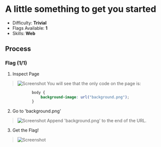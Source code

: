 # A little something to get you started

* Difficulty: **Trivial**
* Flags Available: **1**
* Skills: **Web**

## Process
### Flag (1/1)
1. Inspect Page
> ![Screenshot](https://i.imgur.com/lOUXeQj.png)
You will see that the only code on the page is:
```CSS
			body {
				background-image: url("background.png");
			}
```

2. Go to 'background.png'
> ![Screenshot](https://i.imgur.com/B5Bm8Rv.png)
Append 'background.png' to the end of the URL.

3. Get the Flag!
> ![Screenshot](https://i.imgur.com/AQudvJb.png)

